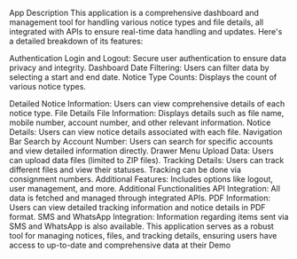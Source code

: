 App Description
This application is a comprehensive dashboard and management tool for handling various notice types and file details, all integrated with APIs to ensure real-time data handling and updates. Here's a detailed breakdown of its features:

Authentication
Login and Logout: Secure user authentication to ensure data privacy and integrity.
Dashboard
Date Filtering: Users can filter data by selecting a start and end date.
Notice Type Counts: Displays the count of various notice types.




Detailed Notice Information: Users can view comprehensive details of each notice type.
File Details
File Information: Displays details such as file name, mobile number, account number, and other relevant information.
Notice Details: Users can view notice details associated with each file.
Navigation Bar
Search by Account Number: Users can search for specific accounts and view detailed information directly.
Drawer Menu
Upload Data: Users can upload data files (limited to ZIP files).
Tracking Details: Users can track different files and view their statuses. Tracking can be done via consignment numbers.
Additional Features: Includes options like logout, user management, and more.
Additional Functionalities
API Integration: All data is fetched and managed through integrated APIs.
PDF Information: Users can view detailed tracking information and notice details in PDF format.
SMS and WhatsApp Integration: Information regarding items sent via SMS and WhatsApp is also available.
This application serves as a robust tool for managing notices, files, and tracking details, ensuring users have access to up-to-date and comprehensive data at their Demo 
